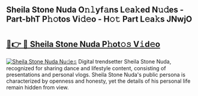 ## Sheila Stone Nuda O𝚗𝚕yf𝚊ns L𝚎a𝚔ed N𝚞𝚍es - Part-bhT P𝚑𝚘tos Vi𝚍𝚎o - H𝚘𝚝 Part L𝚎a𝚔s JNwjO

# <h2><a href="http://kf9ghw.oniu.top/?m=Sheila+Stone+Nuda">🔗👉 🔴 Sheila Stone Nuda P𝚑ot𝚘𝚜 V𝚒d𝚎o</a></h2>

[![Sheila Stone Nuda Nu𝚍e𝚜](https://i.imgur.com/0qMVB7G.gif)](http://kf9ghw.oniu.top/?m=Sheila+Stone+Nuda)
Digital trendsetter Sheila Stone Nuda, recognized for sharing dance and lifestyle content, consisting of presentations and personal vlogs. Sheila Stone Nuda's public persona is characterized by openness and honesty, yet the details of his personal life remain hidden from view.  
